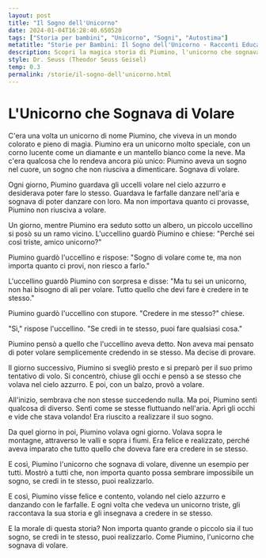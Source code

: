 ```yaml
---
layout: post
title: "Il Sogno dell'Unicorno"
date: 2024-01-04T16:28:40.650520
tags: ["Storia per bambini", "Unicorno", "Sogni", "Autostima"]
metatitle: "Storie per Bambini: Il Sogno dell'Unicorno - Racconti Educativi e Divertenti"
description: Scopri la magica storia di Piumino, l'unicorno che sognava di volare. Un racconto che insegna l'importanza di credere in se stessi per realizzare i propri sogni. Perfetto per stimolare l'immaginazione dei bambini e insegnare loro preziose lezioni di vita.
style: Dr. Seuss (Theodor Seuss Geisel)
temp: 0.3
permalink: /storie/il-sogno-dell'unicorno.html
---
```

# L'Unicorno che Sognava di Volare

C'era una volta un unicorno di nome Piumino, che viveva in un mondo colorato e pieno di magia. Piumino era un unicorno molto speciale, con un corno lucente come un diamante e un mantello bianco come la neve. Ma c'era qualcosa che lo rendeva ancora più unico: Piumino aveva un sogno nel cuore, un sogno che non riusciva a dimenticare. Sognava di volare.

Ogni giorno, Piumino guardava gli uccelli volare nel cielo azzurro e desiderava poter fare lo stesso. Guardava le farfalle danzare nell'aria e sognava di poter danzare con loro. Ma non importava quanto ci provasse, Piumino non riusciva a volare.

Un giorno, mentre Piumino era seduto sotto un albero, un piccolo uccellino si posò su un ramo vicino. L'uccellino guardò Piumino e chiese: "Perché sei così triste, amico unicorno?"

Piumino guardò l'uccellino e rispose: "Sogno di volare come te, ma non importa quanto ci provi, non riesco a farlo."

L'uccellino guardò Piumino con sorpresa e disse: "Ma tu sei un unicorno, non hai bisogno di ali per volare. Tutto quello che devi fare è credere in te stesso."

Piumino guardò l'uccellino con stupore. "Credere in me stesso?" chiese.

"Sì," rispose l'uccellino. "Se credi in te stesso, puoi fare qualsiasi cosa."

Piumino pensò a quello che l'uccellino aveva detto. Non aveva mai pensato di poter volare semplicemente credendo in se stesso. Ma decise di provare.

Il giorno successivo, Piumino si svegliò presto e si preparò per il suo primo tentativo di volo. Si concentrò, chiuse gli occhi e pensò a se stesso che volava nel cielo azzurro. E poi, con un balzo, provò a volare.

All'inizio, sembrava che non stesse succedendo nulla. Ma poi, Piumino sentì qualcosa di diverso. Sentì come se stesse fluttuando nell'aria. Aprì gli occhi e vide che stava volando! Era riuscito a realizzare il suo sogno.

Da quel giorno in poi, Piumino volava ogni giorno. Volava sopra le montagne, attraverso le valli e sopra i fiumi. Era felice e realizzato, perché aveva imparato che tutto quello che doveva fare era credere in se stesso.

E così, Piumino l'unicorno che sognava di volare, divenne un esempio per tutti. Mostrò a tutti che, non importa quanto possa sembrare impossibile un sogno, se credi in te stesso, puoi realizzarlo.

E così, Piumino visse felice e contento, volando nel cielo azzurro e danzando con le farfalle. E ogni volta che vedeva un unicorno triste, gli raccontava la sua storia e gli insegnava a credere in se stesso.

E la morale di questa storia? Non importa quanto grande o piccolo sia il tuo sogno, se credi in te stesso, puoi realizzarlo. Come Piumino, l'unicorno che sognava di volare.

        
